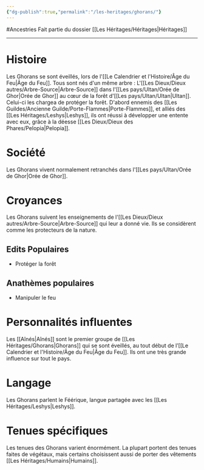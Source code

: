 ```yaml
---
{"dg-publish":true,"permalink":"/les-heritages/ghorans/"}
---
```


#Ancestries 
Fait partie du dossier [[Les Héritages/Héritages\|Héritages]]

-------

# Histoire
Les Ghorans se sont éveillés, lors de l'[[Le Calendrier et l'Histoire/Âge du Feu\|Âge du Feu]]. Tous sont nés d'un même arbre : L'[[Les Dieux/Dieux autres/Arbre-Source\|Arbre-Source]] dans l'[[Les pays/Ultan/Orée de Ghor\|Orée de Ghor]] au cœur de la forêt d'[[Les pays/Ultan/Ultan\|Ultan]].
Celui-ci les chargea de protéger la forêt. D'abord ennemis des [[Les Guildes/Ancienne Guilde/Porte-Flammes\|Porte-Flammes]], et alliés des [[Les Héritages/Leshys\|Leshys]], ils ont réussi à développer une entente avec eux, grâce à la déesse [[Les Dieux/Dieux des Phares/Pelopia\|Pelopia]].
# Société
Les Ghorans vivent normalement retranchés dans l'[[Les pays/Ultan/Orée de Ghor\|Orée de Ghor]].
# Croyances
Les Ghorans suivent les enseignements de l'[[Les Dieux/Dieux autres/Arbre-Source\|Arbre-Source]] qui leur a donné vie. Ils se considèrent comme les protecteurs de la nature.
## Edits Populaires
- Protéger la forêt
## Anathèmes populaires
- Manipuler le feu
# Personnalités influentes
Les [[Aînés\|Aînés]] sont le premier groupe de [[Les Héritages/Ghorans\|Ghorans]] qui se sont éveillés, au tout début de l’[[Le Calendrier et l'Histoire/Âge du Feu\|Âge du Feu]]. Ils ont une très grande influence sur tout le pays.
# Langage
Les Ghorans parlent le Féérique, langue partagée avec les [[Les Héritages/Leshys\|Leshys]].
# Tenues spécifiques
Les tenues des Ghorans varient énormément. La plupart portent des tenues faites de végétaux, mais certains choisissent aussi de porter des vêtements [[Les Héritages/Humains\|Humains]].